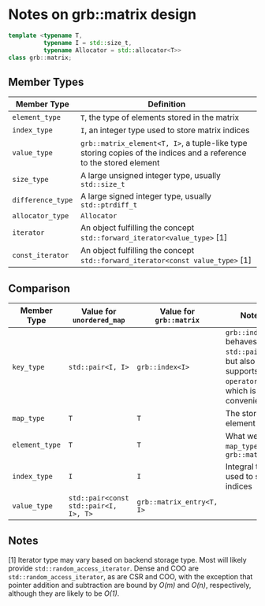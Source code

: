 # Notes on grb::matrix design

```cpp
template <typename T,
          typename I = std::size_t,
          typename Allocator = std::allocator<T>>
class grb::matrix;
```

## Member Types
Member Type | Definition
----- | -----
`element_type` | `T`, the type of elements stored in the matrix
`index_type`   | `I`, an integer type used to store matrix indices
`value_type`   | `grb::matrix_element<T, I>`, a tuple-like type storing copies of the indices and a reference to the stored element
`size_type`    | A large unsigned integer type, usually `std::size_t`
`difference_type` | A large signed integer type, usually `std::ptrdiff_t`
`allocator_type` | `Allocator`
`iterator` | An object fulfilling the concept `std::forward_iterator<value_type>` [1]
`const_iterator` | An object fulfilling the concept `std::forward_iterator<const value_type>` [1]

## Comparison
Member Type | Value for `unordered_map` | Value for `grb::matrix` | Notes
---- | ---- | ---- | ----
`key_type` | `std::pair<I, I>` | `grb::index<I>` | `grb::index<I>` behaves like `std::pair<I>`, but also supports `operator[]`, which is v. convenient
`map_type` | `T` | `T` | The stored element
`element_type` | `T` | `T` | What we call `map_type` in `grb::matrix`
`index_type` | `I` | `I` | Integral type used to store indices
`value_type` | `std::pair<const std::pair<I, I>, T>` | `grb::matrix_entry<T, I>`

## Notes
[1] Iterator type may vary based on backend storage type. Most will likely provide `std::random_access_iterator`.  Dense and COO are `std::random_access_iterator`, as are CSR and COO, with the exception that pointer addition and subtraction are bound by *O(m)* and *O(n)*, respectively, although they are likely to be *O(1)*.
